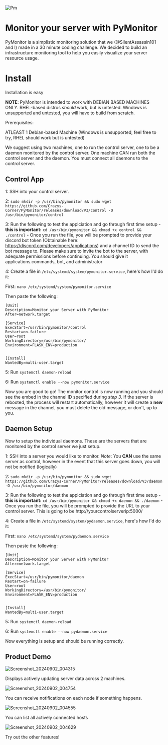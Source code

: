 
![Pm](https://github.com/user-attachments/assets/c9fbc9e9-eef6-47f9-ad28-3eef9306ce3c)


# Monitor your server with PyMonitor

PyMonitor is a simplistic monitoring solution that we (@SilentAssassin101 and I) made in a 30 minute coding challenge. We decided to build an infrastructure monitoring tool to help you easily visualize your server resource usage. 

# Install

Installation is easy

**NOTE**: PyMonitor is intended to work with DEBIAN BASED MACHINES ONLY. RHEL-based distros *should* work, but is untested. Windows is unsupported and untested, you will have to build from scratch. 

Prerequisites:
 
ATLEAST 1 Debian-based Machine (Windows is unsupported, feel free to try, RHEL should work but is untested)

   We suggest using two machines, one to run the control server, one to be a daemon monitored by the control server. One machine CAN run both the control server and the daemon. You must connect all daemons to the control server. 

## Control App
  
1: SSH into your control server. 

2: `sudo mkdir -p /usr/bin/pymonitor && sudo wget https://github.com/Crazys-Corner/PyMonitor/releases/download/V3/control -O /usr/bin/pymonitor/control` 

3: Run the following to test the applciation and go through first time setup - **this is important:** `cd /usr/bin/pymonitor && chmod +x control && ./control` - Once you run the file, you will be prompted to provide your discord bot token (Obtainable here: https://discord.com/developers/applications) and a channel ID to send the bot message to. Please make sure to invite the bot to the server, with adequate permissions before continuing. You should give it applications.commands, bot, and administrator

4: Create a file in `/etc/systemd/system/pymonitor.service`, here's how I'd do it:

First:
`nano /etc/systemd/system/pymonitor.service`

Then paste the following:

```
[Unit]
Description=Monitor your Server with PyMonitor
After=network.target

[Service]
ExecStart=/usr/bin/pymonitor/control
Restart=on-failure
User=root
WorkingDirectory=/usr/bin/pymonitor/
Environment=FLASK_ENV=production


[Install]
WantedBy=multi-user.target
```

5: Run `systemctl daemon-reload`

6: Run `systemctl enable --now pymonitor.service`

Now you are good to go! The monitor control is now running and you should see the embed in the channel ID specified during *step 3*. If the server is rebooted, the process will restart automatically, however it will create a **new** message in the channel, you must delete the old message, or don't, up to you.

## Daemon Setup

Now to setup the individual daemons. These are the servers that are monitored by the control server we just setup. 

1: SSH into a server you would like to monitor. *Note*: You **CAN** use the same server as control, however in the event that this server goes down, you will not be notified (logically) 

2: `sudo mkdir -p /usr/bin/pymonitor && sudo wget https://github.com/Crazys-Corner/PyMonitor/releases/download/V3/daemon -O /usr/bin/pymonitor/daemon`

3: Run the following to test the applciation and go through first time setup - **this is important:** `cd /usr/bin/pymonitor && chmod +x daemon && ./daemon` - Once you run the file, you will be prompted to provide the URL to your control server. This is going to be http://yourcontrolserverip:5000/

4: Create a file in `/etc/systemd/system/pydaemon.service`, here's how I'd do it:

First:
`nano /etc/systemd/system/pydaemon.service`

Then paste the following:

```
[Unit]
Description=Monitor your Server with PyMonitor
After=network.target

[Service]
ExecStart=/usr/bin/pymonitor/daemon
Restart=on-failure
User=root
WorkingDirectory=/usr/bin/pymonitor/
Environment=FLASK_ENV=production


[Install]
WantedBy=multi-user.target
```

5: Run `systemctl daemon-reload`

6: Run `systemctl enable --now pydaemon.service`

Now everything is setup and should be running correctly. 

## Product Demo

![Screenshot_20240902_004315](https://github.com/user-attachments/assets/be2cd378-4aa7-4e56-9659-22ca29e42100)


Displays actively updating server data across 2 machines. 

![Screenshot_20240902_004754](https://github.com/user-attachments/assets/ada859e0-ca66-4196-86dc-d4aae6494928)


You can receive notifications on each node if something happens.

![Screenshot_20240902_004555](https://github.com/user-attachments/assets/bc8f718b-657f-4941-8268-86dc4af94595)

You can list all actively connected hosts

![Screenshot_20240902_004629](https://github.com/user-attachments/assets/467ec06a-f226-4640-ac15-caf9d49e3e11)

Try out the other features!


